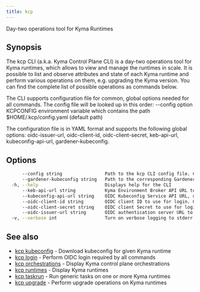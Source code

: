 ```yaml
---
title: kcp
---
```

Day-two operations tool for Kyma Runtimes

## Synopsis

The kcp CLI (a.k.a. Kyma Control Plane CLI) is a day-two operations tool for Kyma runtimes, which allows to view and manage the runtimes in scale.
It is possible to list and observe attributes and state of each Kyma runtime and perform various operations on them, e.g. upgrading the Kyma version.
You can find the complete list of possible operations as commands below.

The CLI supports configuration file for common, global options needed for all commands. The config file will be looked up in this order:
  --config <PATH> option
  KCPCONFIG environment variable which contains the path
  $HOME/.kcp/config.yaml (default path)

The configuration file is in YAML format and supports the following global options: oidc-issuer-url, oidc-client-id, oidc-client-secret, keb-api-url, kubeconfig-api-url, gardener-kubeconfig.

## Options

```bash
      --config string                Path to the kcp CLI config file. Can also be set via the KCPCONFIG environment variable. Defaults to $HOME/.kcp/config.yaml
      --gardener-kubeconfig string   Path to the corresponding Gardener project kubeconfig file which have permissions to list/get shoots. Can also be set via the KCP_GARDENER_KUBECONFIG environment variable
  -h, --help                         Displays help for the CLI
      --keb-api-url string           Kyma Environment Broker API URL to use for all commands. Can also be set via the KCP_KEB_API_URL environment variable
      --kubeconfig-api-url string    OIDC Kubeconfig Service API URL, used by the kcp kubeconfig and taskrun commands. Can also be set via the KCP_KUBECONFIG_API_URL environment variable
      --oidc-client-id string        OIDC client ID to use for login. Can also be set via the KCP_OIDC_CLIENT_ID environment variable
      --oidc-client-secret string    OIDC client Secret to use for login. Can also be set via the KCP_OIDC_CLIENT_SECRET environment variable
      --oidc-issuer-url string       OIDC authentication server URL to use for login. Can also be set the KCP_OIDC_ISSUER_URL environment variable
  -v, --verbose int                  Turn on verbose logging to stderr. Valid values: 0 (default) - 3 (maximum verbosity)
```

## See also

* [kcp kubeconfig](kcp_kubeconfig.md)	 - Download kubeconfig for given Kyma runtime
* [kcp login](kcp_login.md)	 - Perform OIDC login required by all commands
* [kcp orchestrations](kcp_orchestrations.md)	 - Display Kyma control plane orchestrations
* [kcp runtimes](kcp_runtimes.md)	 - Display Kyma runtimes
* [kcp taskrun](kcp_taskrun.md)	 - Run generic tasks on one or more Kyma runtimes
* [kcp upgrade](kcp_upgrade.md)	 - Perform upgrade operations on Kyma runtimes

